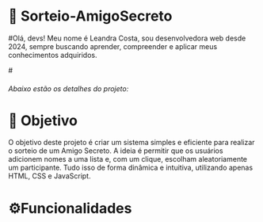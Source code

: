<h1> 🎁 Sorteio-AmigoSecreto</h1>

#Olá, devs! Meu nome é Leandra Costa, sou desenvolvedora web desde 2024, sempre buscando aprender, compreender e aplicar meus conhecimentos adquiridos.

#<h6>Abaixo estão os detalhes do projeto:</h6>

<h1> 🎯 Objetivo</h1>
O objetivo deste projeto é criar um sistema simples e eficiente para realizar o sorteio de um Amigo Secreto. A ideia é permitir que os usuários adicionem nomes a uma lista e, com um clique, escolham aleatoriamente um participante. Tudo isso de forma dinâmica e intuitiva, utilizando apenas HTML, CSS e JavaScript.

<h1>⚙️Funcionalidades</h1>
